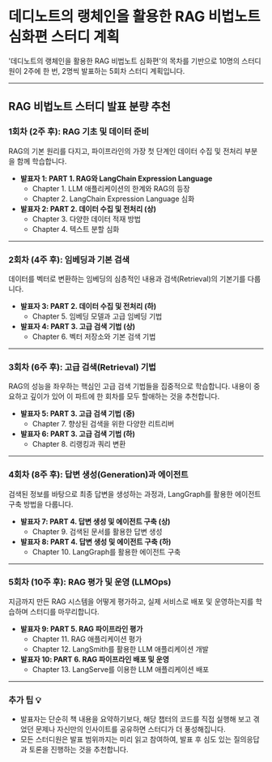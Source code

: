 # 데디노트의 랭체인을 활용한 RAG 비법노트 심화편 스터디 계획

'데디노트의 랭체인을 활용한 RAG 비법노트 심화편'의 목차를 기반으로 10명의 스터디원이 2주에 한 번, 2명씩 발표하는 5회차 스터디 계획입니다.

---

## RAG 비법노트 스터디 발표 분량 추천

### **1회차 (2주 후): RAG 기초 및 데이터 준비**
RAG의 기본 원리를 다지고, 파이프라인의 가장 첫 단계인 데이터 수집 및 전처리 부분을 함께 학습합니다.

* **발표자 1: PART 1. RAG와 LangChain Expression Language**
    * Chapter 1. LLM 애플리케이션의 한계와 RAG의 등장
    * Chapter 2. LangChain Expression Language 심화
* **발표자 2: PART 2. 데이터 수집 및 전처리 (상)**
    * Chapter 3. 다양한 데이터 적재 방법
    * Chapter 4. 텍스트 분할 심화

---

### **2회차 (4주 후): 임베딩과 기본 검색**
데이터를 벡터로 변환하는 임베딩의 심층적인 내용과 검색(Retrieval)의 기본기를 다룹니다.

* **발표자 3: PART 2. 데이터 수집 및 전처리 (하)**
    * Chapter 5. 임베딩 모델과 고급 임베딩 기법
* **발표자 4: PART 3. 고급 검색 기법 (상)**
    * Chapter 6. 벡터 저장소와 기본 검색 기법

---

### **3회차 (6주 후): 고급 검색(Retrieval) 기법**
RAG의 성능을 좌우하는 핵심인 고급 검색 기법들을 집중적으로 학습합니다. 내용이 중요하고 깊이가 있어 이 파트에 한 회차를 모두 할애하는 것을 추천합니다.

* **발표자 5: PART 3. 고급 검색 기법 (중)**
    * Chapter 7. 향상된 검색을 위한 다양한 리트리버
* **발표자 6: PART 3. 고급 검색 기법 (하)**
    * Chapter 8. 리랭킹과 쿼리 변환

---

### **4회차 (8주 후): 답변 생성(Generation)과 에이전트**
검색된 정보를 바탕으로 최종 답변을 생성하는 과정과, LangGraph를 활용한 에이전트 구축 방법을 다룹니다.

* **발표자 7: PART 4. 답변 생성 및 에이전트 구축 (상)**
    * Chapter 9. 검색된 문서를 활용한 답변 생성
* **발표자 8: PART 4. 답변 생성 및 에이전트 구축 (하)**
    * Chapter 10. LangGraph를 활용한 에이전트 구축

---

### **5회차 (10주 후): RAG 평가 및 운영 (LLMOps)**
지금까지 만든 RAG 시스템을 어떻게 평가하고, 실제 서비스로 배포 및 운영하는지를 학습하며 스터디를 마무리합니다.

* **발표자 9: PART 5. RAG 파이프라인 평가**
    * Chapter 11. RAG 애플리케이션 평가
    * Chapter 12. LangSmith를 활용한 LLM 애플리케이션 개발
* **발표자 10: PART 6. RAG 파이프라인 배포 및 운영**
    * Chapter 13. LangServe를 이용한 LLM 애플리케이션 배포

---

### **추가 팁 💡**

* 발표자는 단순히 책 내용을 요약하기보다, 해당 챕터의 코드를 직접 실행해 보고 겪었던 문제나 자신만의 인사이트를 공유하면 스터디가 더 풍성해집니다.
* 모든 스터디원은 발표 범위까지는 미리 읽고 참여하여, 발표 후 심도 있는 질의응답과 토론을 진행하는 것을 추천합니다.
